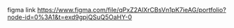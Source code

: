 figma link
https://www.figma.com/file/qPxZ2AlXrCBsVn1pK7ieAG/portfolio?node-id=0%3A1&t=exd9gpjQSuQ5OaHY-0
